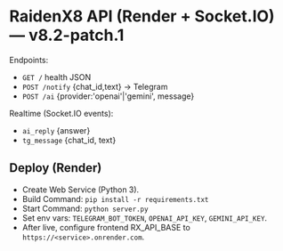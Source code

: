 # RaidenX8 API (Render + Socket.IO) — v8.2-patch.1

Endpoints:
- `GET /` health JSON
- `POST /notify` {chat_id,text} → Telegram
- `POST /ai` {provider:'openai'|'gemini', message}

Realtime (Socket.IO events):
- `ai_reply` {answer}
- `tg_message` {chat_id, text}

## Deploy (Render)
- Create Web Service (Python 3).
- Build Command: `pip install -r requirements.txt`
- Start Command: `python server.py`
- Set env vars: `TELEGRAM_BOT_TOKEN`, `OPENAI_API_KEY`, `GEMINI_API_KEY`.
- After live, configure frontend RX_API_BASE to `https://<service>.onrender.com`.
